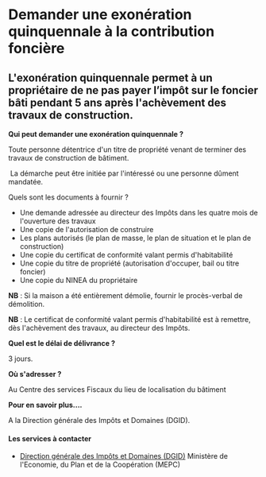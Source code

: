 # Demander une exonération quinquennale à la contribution foncière

L'exonération quinquennale permet à un propriétaire de ne pas payer l’impôt sur le foncier bâti pendant 5 ans après l'achèvement des travaux de construction.
-------------------------------------------------------------------------------------------------------------------------------------------------------------

**Qui peut demander une exonération quinquennale ?**  
  
Toute personne détentrice d'un titre de propriété venant de terminer des travaux de construction de bâtiment.  
  
 La démarche peut être initiée par l'intéressé ou une personne dûment mandatée.

Quels sont les documents à fournir ?

*   Une demande adressée au directeur des Impôts dans les quatre mois de l'ouverture des travaux
*   Une copie de l'autorisation de construire
*   Les plans autorisés (le plan de masse, le plan de situation et le plan de construction)
*   Une copie du certificat de conformité valant permis d'habitabilité
*   Une copie du titre de propriété (autorisation d'occuper, bail ou titre foncier)
*   Une copie du NINEA du propriétaire

**NB** : Si la maison a été entièrement démolie, fournir le procès-verbal de démolition.  

**NB** : Le certificat de conformité valant permis d'habitabilité est à remettre, dès l'achèvement des travaux, au directeur des Impôts.

**Quel est le délai de délivrance ?**  
  
3 jours.  

**Où s'adresser ?**

Au Centre des services Fiscaux du lieu de localisation du bâtiment  

**Pour en savoir plus....**  

A la Direction générale des Impôts et Domaines (DGID).

#### Les services à contacter

*   [Direction générale des Impôts et Domaines (DGID)](../../../services/direction-generale-des-impots-et-domaines-dgid.md) Ministère de l'Economie, du Plan et de la Coopération (MEPC)